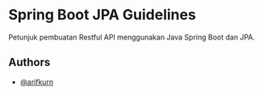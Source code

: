 
# Spring Boot JPA Guidelines

Petunjuk pembuatan Restful API menggunakan Java Spring Boot dan JPA.




## Authors

- [@arifkurn](https://gitlab.customs.go.id/arifkurn)

